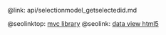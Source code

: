 @link: api/selectionmodel_getselectedid.md

@seolinktop: [mvc library](https://webix.com)
@seolink: [data view html5](https://webix.com/widget/dataview/)